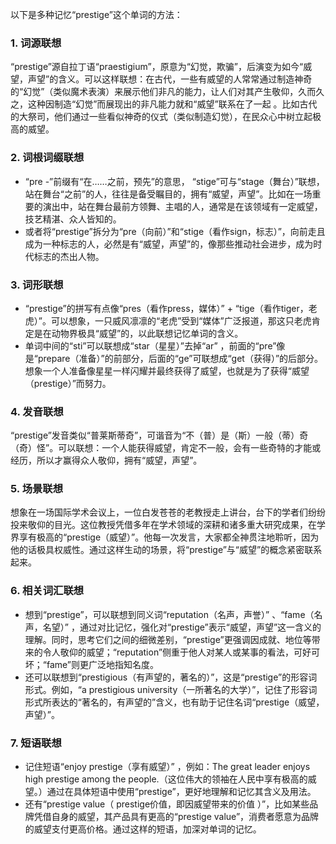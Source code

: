 以下是多种记忆“prestige”这个单词的方法：

### 1. 词源联想
“prestige”源自拉丁语“praestigium”，原意为“幻觉，欺骗”，后演变为如今“威望，声望”的含义。可以这样联想：在古代，一些有威望的人常常通过制造神奇的“幻觉”（类似魔术表演）来展示他们非凡的能力，让人们对其产生敬仰，久而久之，这种因制造“幻觉”而展现出的非凡能力就和“威望”联系在了一起 。比如古代的大祭司，他们通过一些看似神奇的仪式（类似制造幻觉），在民众心中树立起极高的威望。 

### 2. 词根词缀联想
 - “pre -”前缀有“在……之前，预先”的意思， “stige”可与“stage（舞台）”联想，站在舞台“之前”的人，往往是备受瞩目的，拥有“威望，声望”。比如在一场重要的演出中，站在舞台最前方领舞、主唱的人，通常是在该领域有一定威望，技艺精湛、众人皆知的。 
 - 或者将“prestige”拆分为“pre（向前）”和“stige（看作sign，标志）”，向前走且成为一种标志的人，必然是有“威望，声望”的，像那些推动社会进步，成为时代标志的杰出人物。 

### 3. 词形联想
 - “prestige”的拼写有点像“pres（看作press，媒体）” + “tige（看作tiger，老虎）”。可以想象，一只威风凛凛的“老虎”受到“媒体”广泛报道，那这只老虎肯定是在动物界极具“威望”的，以此联想记忆单词的含义。 
 - 单词中间的“sti”可以联想成“star（星星）”去掉“ar” ，前面的“pre”像是“prepare（准备）”的前部分，后面的“ge”可联想成“get（获得）”的后部分。想象一个人准备像星星一样闪耀并最终获得了威望，也就是为了获得“威望（prestige）”而努力。 

### 4. 发音联想
“prestige”发音类似“普莱斯蒂奇”，可谐音为“不（普）是（斯）一般（蒂）奇（奇）怪”。可以联想：一个人能获得威望，肯定不一般，会有一些奇特的才能或经历，所以才赢得众人敬仰，拥有“威望，声望”。 

### 5. 场景联想
想象在一场国际学术会议上，一位白发苍苍的老教授走上讲台，台下的学者们纷纷投来敬仰的目光。这位教授凭借多年在学术领域的深耕和诸多重大研究成果，在学界享有极高的“prestige（威望）”。他每一次发言，大家都全神贯注地聆听，因为他的话极具权威性。通过这样生动的场景，将“prestige”与“威望”的概念紧密联系起来。 

### 6. 相关词汇联想
 - 想到“prestige”，可以联想到同义词“reputation（名声，声誉）” 、“fame（名声，名望）” ，通过对比记忆，强化对“prestige”表示“威望，声望”这一含义的理解。同时，思考它们之间的细微差别，“prestige”更强调因成就、地位等带来的令人敬仰的威望；“reputation”侧重于他人对某人或某事的看法，可好可坏；“fame”则更广泛地指知名度。 
 - 还可以联想到“prestigious（有声望的，著名的）”，这是“prestige”的形容词形式。例如，“a prestigious university（一所著名的大学）”，记住了形容词形式所表达的“著名的，有声望的”含义，也有助于记住名词“prestige（威望，声望）”。 

### 7. 短语联想
 - 记住短语“enjoy prestige（享有威望）” ，例如：The great leader enjoys high prestige among the people.（这位伟大的领袖在人民中享有极高的威望。）通过在具体短语中使用“prestige”，更好地理解和记忆其含义及用法。 
 - 还有“prestige value（ prestige价值，即因威望带来的价值 ）”，比如某些品牌凭借自身的威望，其产品具有更高的“prestige value”，消费者愿意为品牌的威望支付更高价格。通过这样的短语，加深对单词的记忆。 